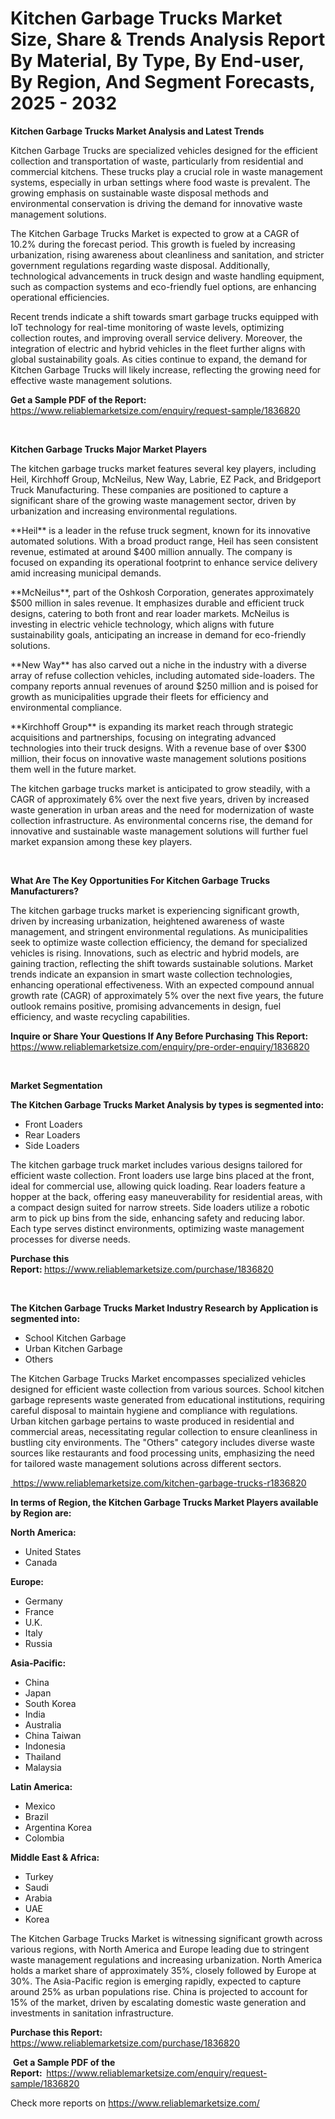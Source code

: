 <p><h1>Kitchen Garbage Trucks Market Size, Share & Trends Analysis Report By Material, By Type, By End-user, By Region, And Segment Forecasts, 2025 - 2032</h1></p><p><strong>Kitchen Garbage Trucks Market Analysis and Latest Trends</strong></p>
<p><p>Kitchen Garbage Trucks are specialized vehicles designed for the efficient collection and transportation of waste, particularly from residential and commercial kitchens. These trucks play a crucial role in waste management systems, especially in urban settings where food waste is prevalent. The growing emphasis on sustainable waste disposal methods and environmental conservation is driving the demand for innovative waste management solutions.</p><p>The Kitchen Garbage Trucks Market is expected to grow at a CAGR of 10.2% during the forecast period. This growth is fueled by increasing urbanization, rising awareness about cleanliness and sanitation, and stricter government regulations regarding waste disposal. Additionally, technological advancements in truck design and waste handling equipment, such as compaction systems and eco-friendly fuel options, are enhancing operational efficiencies.</p><p>Recent trends indicate a shift towards smart garbage trucks equipped with IoT technology for real-time monitoring of waste levels, optimizing collection routes, and improving overall service delivery. Moreover, the integration of electric and hybrid vehicles in the fleet further aligns with global sustainability goals. As cities continue to expand, the demand for Kitchen Garbage Trucks will likely increase, reflecting the growing need for effective waste management solutions.</p></p>
<p><strong>Get a Sample PDF of the Report:&nbsp;</strong> <a href="https://www.reliablemarketsize.com/enquiry/request-sample/1836820?utm_campaign=2565&utm_medium=2&utm_source=Github&utm_content=ia&utm_term=26032025&utm_id=kitchen-garbage-trucks">https://www.reliablemarketsize.com/enquiry/request-sample/1836820</a></p>
<p>&nbsp;</p>
<p><strong>Kitchen Garbage Trucks Major Market Players</strong></p>
<p><p>The kitchen garbage trucks market features several key players, including Heil, Kirchhoff Group, McNeilus, New Way, Labrie, EZ Pack, and Bridgeport Truck Manufacturing. These companies are positioned to capture a significant share of the growing waste management sector, driven by urbanization and increasing environmental regulations.</p><p>**Heil** is a leader in the refuse truck segment, known for its innovative automated solutions. With a broad product range, Heil has seen consistent revenue, estimated at around $400 million annually. The company is focused on expanding its operational footprint to enhance service delivery amid increasing municipal demands.</p><p>**McNeilus**, part of the Oshkosh Corporation, generates approximately $500 million in sales revenue. It emphasizes durable and efficient truck designs, catering to both front and rear loader markets. McNeilus is investing in electric vehicle technology, which aligns with future sustainability goals, anticipating an increase in demand for eco-friendly solutions.</p><p>**New Way** has also carved out a niche in the industry with a diverse array of refuse collection vehicles, including automated side-loaders. The company reports annual revenues of around $250 million and is poised for growth as municipalities upgrade their fleets for efficiency and environmental compliance.</p><p>**Kirchhoff Group** is expanding its market reach through strategic acquisitions and partnerships, focusing on integrating advanced technologies into their truck designs. With a revenue base of over $300 million, their focus on innovative waste management solutions positions them well in the future market.</p><p>The kitchen garbage trucks market is anticipated to grow steadily, with a CAGR of approximately 6% over the next five years, driven by increased waste generation in urban areas and the need for modernization of waste collection infrastructure. As environmental concerns rise, the demand for innovative and sustainable waste management solutions will further fuel market expansion among these key players.</p></p>
<p>&nbsp;</p>
<p><strong>What Are The Key Opportunities For Kitchen Garbage Trucks Manufacturers?</strong></p>
<p><p>The kitchen garbage trucks market is experiencing significant growth, driven by increasing urbanization, heightened awareness of waste management, and stringent environmental regulations. As municipalities seek to optimize waste collection efficiency, the demand for specialized vehicles is rising. Innovations, such as electric and hybrid models, are gaining traction, reflecting the shift towards sustainable solutions. Market trends indicate an expansion in smart waste collection technologies, enhancing operational effectiveness. With an expected compound annual growth rate (CAGR) of approximately 5% over the next five years, the future outlook remains positive, promising advancements in design, fuel efficiency, and waste recycling capabilities.</p></p>
<p><strong>Inquire or Share Your Questions If Any Before Purchasing This Report:</strong> <a href="https://www.reliablemarketsize.com/enquiry/pre-order-enquiry/1836820?utm_campaign=2565&utm_medium=2&utm_source=Github&utm_content=ia&utm_term=26032025&utm_id=kitchen-garbage-trucks">https://www.reliablemarketsize.com/enquiry/pre-order-enquiry/1836820</a></p>
<p>&nbsp;</p>
<p><strong>Market Segmentation</strong></p>
<p><strong>The Kitchen Garbage Trucks Market Analysis by types is segmented into:</strong></p>
<p><ul><li>Front Loaders</li><li>Rear Loaders</li><li>Side Loaders</li></ul></p>
<p><p>The kitchen garbage truck market includes various designs tailored for efficient waste collection. Front loaders use large bins placed at the front, ideal for commercial use, allowing quick loading. Rear loaders feature a hopper at the back, offering easy maneuverability for residential areas, with a compact design suited for narrow streets. Side loaders utilize a robotic arm to pick up bins from the side, enhancing safety and reducing labor. Each type serves distinct environments, optimizing waste management processes for diverse needs.</p></p>
<p><strong>Purchase this Report:&nbsp;</strong><a href="https://www.reliablemarketsize.com/purchase/1836820?utm_campaign=2565&utm_medium=2&utm_source=Github&utm_content=ia&utm_term=26032025&utm_id=kitchen-garbage-trucks">https://www.reliablemarketsize.com/purchase/1836820</a></p>
<p>&nbsp;</p>
<p><strong>The Kitchen Garbage Trucks Market Industry Research by Application is segmented into:</strong></p>
<p><ul><li>School Kitchen Garbage</li><li>Urban Kitchen Garbage</li><li>Others</li></ul></p>
<p><p>The Kitchen Garbage Trucks Market encompasses specialized vehicles designed for efficient waste collection from various sources. School kitchen garbage represents waste generated from educational institutions, requiring careful disposal to maintain hygiene and compliance with regulations. Urban kitchen garbage pertains to waste produced in residential and commercial areas, necessitating regular collection to ensure cleanliness in bustling city environments. The "Others" category includes diverse waste sources like restaurants and food processing units, emphasizing the need for tailored waste management solutions across different sectors.</p></p>
<p><a href="https://www.reliablemarketsize.com/kitchen-garbage-trucks-r1836820?utm_campaign=2565&utm_medium=2&utm_source=Github&utm_content=ia&utm_term=26032025&utm_id=kitchen-garbage-trucks">&nbsp;https://www.reliablemarketsize.com/kitchen-garbage-trucks-r1836820</a></p>
<p><strong>In terms of Region, the Kitchen Garbage Trucks Market Players available by Region are:</strong></p>
<p>
    <p> <strong> North America: </strong>
        <ul>
            <li>United States</li>
            <li>Canada</li>
        </ul>
        </p> 
    <p> <strong> Europe: </strong>
        <ul>
            <li>Germany</li>
            <li>France</li>
            <li>U.K.</li>
            <li>Italy</li>
            <li>Russia</li>
        </ul>
        </p> 
    <p> <strong> Asia-Pacific: </strong>
        <ul>
            <li>China</li>
            <li>Japan</li>
            <li>South Korea</li>
            <li>India</li>
            <li>Australia</li>
            <li>China Taiwan</li>
            <li>Indonesia</li>
            <li>Thailand</li>
            <li>Malaysia</li>
        </ul>
        </p> 
    <p> <strong> Latin America: </strong>
        <ul>
            <li>Mexico</li>
            <li>Brazil</li>
            <li>Argentina Korea</li>
            <li>Colombia</li>
        </ul>
        </p> 
    <p> <strong> Middle East & Africa: </strong>
        <ul>
            <li>Turkey</li>
            <li>Saudi</li>
            <li>Arabia</li>
            <li>UAE</li>
            <li>Korea</li>
        </ul>
    </p>
    </p>
<p><p>The Kitchen Garbage Trucks Market is witnessing significant growth across various regions, with North America and Europe leading due to stringent waste management regulations and increasing urbanization. North America holds a market share of approximately 35%, closely followed by Europe at 30%. The Asia-Pacific region is emerging rapidly, expected to capture around 25% as urban populations rise. China is projected to account for 15% of the market, driven by escalating domestic waste generation and investments in sanitation infrastructure.</p></p>
<p><strong>Purchase this Report: </strong><a href="https://www.reliablemarketsize.com/purchase/1836820?utm_campaign=2565&utm_medium=2&utm_source=Github&utm_content=ia&utm_term=26032025&utm_id=kitchen-garbage-trucks">https://www.reliablemarketsize.com/purchase/1836820</a></p>
<p>&nbsp;<strong>Get a Sample PDF of the Report:&nbsp;&nbsp;</strong><a href="https://www.reliablemarketsize.com/enquiry/request-sample/1836820?utm_campaign=2565&utm_medium=2&utm_source=Github&utm_content=ia&utm_term=26032025&utm_id=kitchen-garbage-trucks">https://www.reliablemarketsize.com/enquiry/request-sample/1836820</a></p>
<p><strong></strong></p>
<p>Check more reports on <a href="https://www.reliablemarketsize.com/?utm_campaign=2565&utm_medium=2&utm_source=Github&utm_content=ia&utm_term=26032025&utm_id=kitchen-garbage-trucks">https://www.reliablemarketsize.com/</a></p>